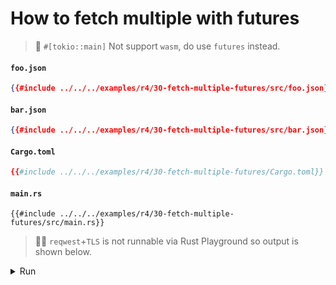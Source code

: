 # How to fetch multiple with futures

> 🚧 `#[tokio::main]` Not support `wasm`, do use `futures` instead.

#### `foo.json`

```json
{{#include ../../../examples/r4/30-fetch-multiple-futures/src/foo.json}}
```

#### `bar.json`

```json
{{#include ../../../examples/r4/30-fetch-multiple-futures/src/bar.json}}
```

#### `Cargo.toml`

```toml
{{#include ../../../examples/r4/30-fetch-multiple-futures/Cargo.toml}}
```

#### `main.rs`

```rust,edition2021
{{#include ../../../examples/r4/30-fetch-multiple-futures/src/main.rs}}
```

> 🤷‍♂️ `reqwest`+`TLS` is not runnable via Rust Playground so output is shown below.

<details>
<summary>Run</summary>

```

```

</details>
